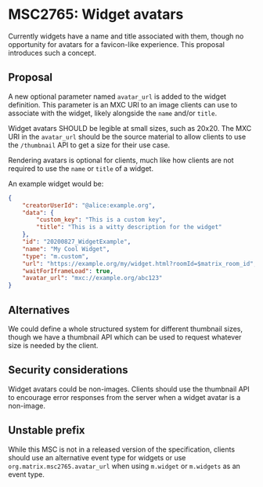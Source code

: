# MSC2765: Widget avatars

Currently widgets have a name and title associated with them, though no opportunity for avatars
for a favicon-like experience. This proposal introduces such a concept.

## Proposal

A new optional parameter named `avatar_url` is added to the widget definition. This parameter is
an MXC URI to an image clients can use to associate with the widget, likely alongside the `name`
and/or `title`.

Widget avatars SHOULD be legible at small sizes, such as 20x20. The MXC URI in the `avatar_url`
should be the source material to allow clients to use the `/thumbnail` API to get a size for their
use case.

Rendering avatars is optional for clients, much like how clients are not required to use the `name`
or `title` of a widget.

An example widget would be:

```json
{
    "creatorUserId": "@alice:example.org",
    "data": {
        "custom_key": "This is a custom key",
        "title": "This is a witty description for the widget"
    },
    "id": "20200827_WidgetExample",
    "name": "My Cool Widget",
    "type": "m.custom",
    "url": "https://example.org/my/widget.html?roomId=$matrix_room_id",
    "waitForIframeLoad": true,
    "avatar_url": "mxc://example.org/abc123"
}
```

## Alternatives

We could define a whole structured system for different thumbnail sizes, though we have a thumbnail
API which can be used to request whatever size is needed by the client.

## Security considerations

Widget avatars could be non-images. Clients should use the thumbnail API to encourage error responses
from the server when a widget avatar is a non-image.

## Unstable prefix

While this MSC is not in a released version of the specification, clients should use an alternative
event type for widgets or use `org.matrix.msc2765.avatar_url` when using `m.widget` or `m.widgets`
as an event type.
